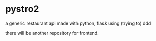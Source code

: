 # pystro2
a generic restaurant api made with python, flask using (trying to) ddd

there will be another repository for frontend.